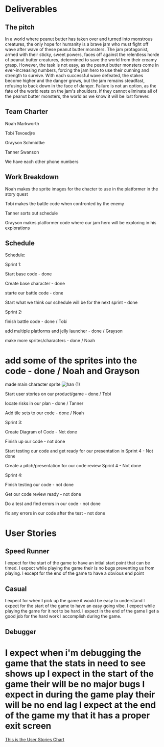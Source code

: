 # Deliverables
## The pitch
In a world where peanut butter has taken over and turned into monstrous creatures, the only hope for humanity is a brave jam who must fight off wave after wave of these peanut butter monsters. The jam protagonist, armed with their sticky, sweet powers, faces off against the relentless horde of peanut butter creatures, determined to save the world from their creamy grasp. However, the task is not easy, as the peanut butter monsters come in ever-increasing numbers, forcing the jam hero to use their cunning and strength to survive. With each successful wave defeated, the stakes become higher and the danger grows, but the jam remains steadfast, refusing to back down in the face of danger. Failure is not an option, as the fate of the world rests on the jam's shoulders. If they cannot eliminate all of the peanut butter monsters, the world as we know it will be lost forever. 

## Team Charter
Noah Markworth

Tobi Tevoedjre

Grayson Schmidtke

Tanner Swanson

We have each other phone numbers

## Work Breakdown
Noah makes the sprite images for the chacter to use in the platformer in the story quest

Tobi makes the battle code when confronted by the enemy 

Tanner sorts out schedule 

Grayson makes platformer code where our jam hero will be exploring in his explorations

## Schedule
Schedule:

Sprint 1:

Start base code - done

Create base character - done

starte our battle code - done

Start what we think our schedule will be for the next sprint - done

Sprint 2:

finish battle code - done / Tobi

add multiple platforms and jelly launcher - done / Grayson

make more sprites/characters - done / Noah

add some of the sprites into the code - done / Noah and Grayson
=======

made main character sprite
![han (1)](https://user-images.githubusercontent.com/122053077/215345959-4c911b0f-39a4-4c03-851c-b3fc6a46bba6.png)

Start user stories on our product/game - done / Tobi

locate risks in our plan - done / Tanner

Add tile sets to our code - done / Noah

Sprint 3:

Create Diagram of Code - Not done

Finish up our code - not done

Start testing our code and get ready for our presentation in Sprint 4 - Not done

Create a pitch/presentation for our code review Sprint 4 - Not done

Sprint 4:

Finish testing our code - not done

Get our code review ready - not done

Do a test and find errors in our code - not done

fix any errors in our code after the test - not done

# User Stories

## Speed Runner
I expect for the start of the game to have an intial start point that can be timed.
I expect while playing the game their is no bugs preventing us from playing.
I except for the end of the game to have a obvious end point

## Casual
I expect for when I pick up the game it would be easy to understand
I expect for the start of the game to have an easy going vibe. 
I expect while playing the game for it not to be hard. 
I expect in the end of the game I get a good job for the hard work I accomplish during the game. 

## Debugger
I expect when i'm debugging the game that the stats in need to see shows up 
I expect in the start of the game their will be no major bugs
I expect in during the game play their will be no end lag
I expect at the end of the game my that it has a proper exit screen
=======
[This is the User Stories Chart](https://lucid.app/lucidchart/95656072-dc2e-44dd-800b-6fb2fa70e74c/edit?viewport_loc=31%2C-65%2C1379%2C1513%2C0_0&invitationId=inv_9d513ebe-b1a5-4257-9d4b-bb3141e820e6)


